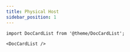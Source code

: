 ```yaml
---
title: Physical Host
sidebar_position: 1
---
```


```mdx-code-block
import DocCardList from '@theme/DocCardList';

<DocCardList />
```
